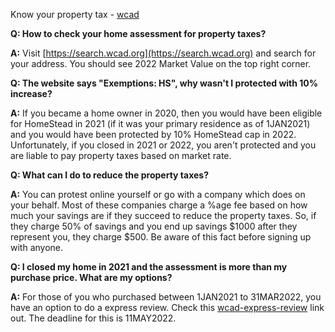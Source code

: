 Know your property tax - [wcad](https://search.wcad.org)

**Q: How to check your home assessment for property taxes?**

**A:** Visit [https://search.wcad.org](https://search.wcad.org) and search for your address.
You should see 2022 Market Value on the top right corner.

**Q: The website says "Exemptions: HS", why wasn't I protected with 10% increase?**

**A:** If you became a home owner in 2020, then you would have been eligible for HomeStead in 2021 (if it was your primary residence as of 1JAN2021) and you would have been protected by 10% HomeStead cap in 2022.
Unfortunately, if you closed in 2021 or 2022, you aren't protected and you are liable to pay property taxes based on market rate.

**Q: What can I do to reduce the property taxes?**

**A:** You can protest online yourself or go with a company which does on your behalf. Most of these companies charge a %age fee based on how much your savings are if they succeed to reduce the property taxes. So, if they charge 50% of savings and you end up savings $1000 after they represent you, they charge $500. Be aware of this fact before signing up with anyone.

**Q: I closed my home in 2021 and the assessment is more than my purchase price. What are my options?**

**A:** For those of you who purchased between 1JAN2021 to 31MAR2022, you have an option to do a express review. Check this [wcad-express-review](https://www.wcad.org/express-review-for-new-property-purchases) link out. The deadline for this is 11MAY2022.

